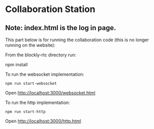 # Collaboration Station

## Note: index.html is the log in page. 

This part below is for running the collaboration code (this is no longer running on the website):

From the blockly-rtc directory run:

npm install

To run the websocket implementation:
````
npm run start-websocket
````

Open [http://localhost:3000/websocket.html](http://localhost:3000/websocket.html)

To run the http implementation:

````
npm run start-http
````

Open [http://localhost:3000/http.html](http://localhost:3000/http.html)
